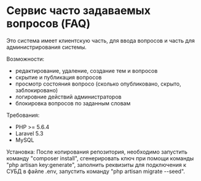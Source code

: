 # Сервис часто задаваемых вопросов (FAQ)
Это система имеет клиентскую часть, для ввода вопросов и часть для администрирования системы.

Возможности:
 - редактирование, удаление, создание тем и вопросов
 - скрытие и публикация вопросов
 - просмотр состояния вопросо (сколько опубликовано, скрыто, заблокировано)
 - логировние действий администраторов
 - блокировка вопросов по заданным словам
 
Требования:
 - PHP >= 5.6.4
 - Laravel 5.3
 - MySQL
  
Установка:
     После копирования репозитория, необходимо запустить команду "composer install", сгенерировать ключ
 при помощи команды "php artisan key:generate", заполнить реквизиты для подключения к СУБД в файле .env,
 запустить команду "php artisan migrate --seed".
 
